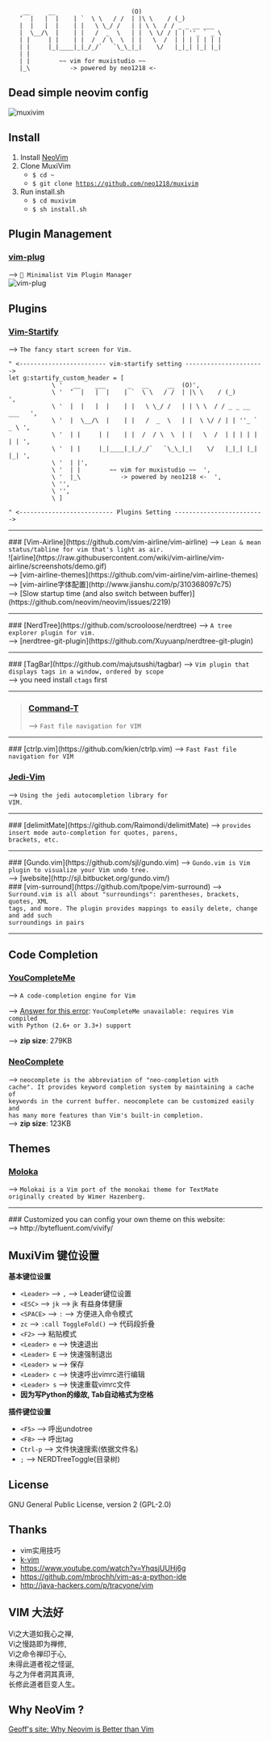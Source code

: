 
        __     __                     (O)
       ’  |   |  |    | `  \ \   / /  | |\ \    / (_)
       |  |   |  |    | |   \ \_/ /   | | \ \  / / _ _ __ ___
       |  \__/\  |    | |   /  _  \   | |  \ \/ / | | ''_ ` _ \
       | |     | |    | |  /  / \  \  | |   \  /  | | | | | | |
       | |     |_|____|_|_/_/`   `\_\_|_|    \/   |_|_| |_| |_|
       | |
       | |        ~~ vim for muxistudio ~~
       |_\           -> powered by neo1218 <-

## Dead simple neovim config
![muxivim](https://cloud.githubusercontent.com/assets/10671733/17623017/869c5780-60d0-11e6-8ad7-1b92206fc794.png)

## Install
1. Install [NeoVim]( https://salt.bountysource.com/teams/neovim)
2. Clone MuxiVim
    + <code>$ cd ~</code>
    + <code>$ git clone https://github.com/neo1218/muxivim</code>
3. Run install.sh
    + <code>$ cd muxivim</code>
    + <code>$ sh install.sh</code>

## Plugin Management
### [vim-plug](https://github.com/junegunn/vim-plug)
--> <code>🌺 Minimalist Vim Plugin Manager</code><br/>
![vim-plug](https://raw.githubusercontent.com/junegunn/i/master/vim-plug/installer.gif)

## Plugins
### [Vim-Startify](https://github.com/mhinz/vim-startify)
--> <code>The fancy start screen for Vim.</code> <br/>

    " <------------------------ vim-startify setting ---------------------->
    let g:startify_custom_header = [
                \ '   __    ___      _   __     __  (O)',
                \ '  ’  |   |  |    | `  \ \   / /  | |\ \    / (_)           ',
                \ '  |  |   |  |    | |   \ \_/ /   | | \ \  / / _ _ __ ___   ',
                \ '  |  \__/\  |    | |   /  _  \   | |  \ \/ / | | ''_ ` _ \ ',
                \ '  | |     | |    | |  /  / \  \  | |   \  /  | | | | | | | ',
                \ '  | |     |_|____|_|_/_/`   `\_\_|_|    \/   |_|_| |_| |_| ',
                \ '  | |',
                \ '  | |        ~~ vim for muxistudio ~~  ',
                \ '  |_\           -> powered by neo1218 <-  ',
                \ '',
                \ '',
                \ ]
    
    " <-------------------------- Plugins Setting ------------------------->

<hr/>
### [Vim-Airline](https://github.com/vim-airline/vim-airline)
--> <code>Lean & mean status/tabline for vim that's light as air.</code><br/>
![airline](https://raw.githubusercontent.com/wiki/vim-airline/vim-airline/screenshots/demo.gif)<br/>
--> [vim-airline-themes](https://github.com/vim-airline/vim-airline-themes)<br/>
--> [vim-airline字体配置](http://www.jianshu.com/p/310368097c75)<br/>
--> [Slow startup time (and also switch between buffer)](https://github.com/neovim/neovim/issues/2219)

<hr/>
### [NerdTree](https://github.com/scrooloose/nerdtree)
--> <code>A tree explorer plugin for vim.</code><br/>
--> [nerdtree-git-plugin](https://github.com/Xuyuanp/nerdtree-git-plugin)

<hr/>
### [TagBar](https://github.com/majutsushi/tagbar)
--> <code>Vim plugin that displays tags in a window, ordered by scope</code><br/>
--> you need install <code>ctags</code> first
<hr/>

> ### [Command-T](https://github.com/wincent/command-t)
> --> <code>Fast file navigation for VIM</code><br/>

<hr/>
### [ctrlp.vim](https://github.com/kien/ctrlp.vim)
--> <code>Fast Fast file navigation for VIM</code><br/>

### [Jedi-Vim](https://github.com/davidhalter/jedi-vim)
--> <code>Using the jedi autocompletion library for VIM.</code><br/>
<hr/>
### [delimitMate](https://github.com/Raimondi/delimitMate)
--> <code>provides insert mode auto-completion for quotes, parens,
brackets, etc.</code><br/>
<hr/>
### [Gundo.vim](https://github.com/sjl/gundo.vim)
--> <code>Gundo.vim is Vim plugin to visualize your Vim undo tree.</code><br/>
--> [website](http://sjl.bitbucket.org/gundo.vim/)<br/>
### [vim-surround](https://github.com/tpope/vim-surround)
--> <code>Surround.vim is all about "surroundings": parentheses, brackets, quotes, XML
tags, and more. The plugin provides mappings to easily delete, change and add such
surroundings in pairs</code><br/>
<hr/>

## Code Completion
### [YouCompleteMe](https://github.com/Valloric/YouCompleteMe)
--> <code>A code-completion engine for Vim </code><br/>

--> [Answer for this error](https://neovim.io/doc/user/provider.html): <code>YouCompleteMe unavailable: requires Vim compiled with Python (2.6+ or 3.3+) support</code>

--> **zip size**: 279KB<br/>

### [NeoComplete](https://github.com/Shougo/neocomplete.vim)
--> <code>neocomplete is the abbreviation of "neo-completion with cache". It provides
keyword completion system by maintaining a cache of keywords in the current buffer.
neocomplete can be customized easily and has many more features than Vim's built-in
completion.</code><br/>
--> **zip size**: 123KB<br/>

## Themes
### [Moloka](https://github.com/tomasr/molokai)
--> <code>Molokai is a Vim port of the monokai theme for TextMate originally created by Wimer Hazenberg.</code>
<hr/>
### Customized
you can config your own theme on this website:<br/>
--> http://bytefluent.com/vivify/

## MuxiVim 键位设置
**基本键位设置**

+ ```<Leader>``` --> ```,``` --> Leader键位设置
+ ```<ESC>``` --> ```jk``` --> jk 有益身体健康
+ ```<SPACE>``` --> ```:``` --> 方便进入命令模式
+ ```zc``` --> ```:call ToggleFold()``` --> 代码段折叠
+ ```<F2>``` --> 粘贴模式
+ ```<Leader> e``` --> 快速退出
+ ```<Leader> E``` --> 快速强制退出
+ ```<Leader> w``` --> 保存
+ ```<Leader> c``` --> 快速呼出vimrc进行编辑
+ ```<Leader> s``` --> 快速重载vimrc文件
+ **因为写Python的缘故, Tab自动格式为空格**

**插件键位设置**

+ ```<F5>``` --> 呼出undotree
+ ```<F8>``` --> 呼出tag
+ ```Ctrl-p``` --> 文件快速搜索(依据文件名)
+ ```;``` --> NERDTreeToggle(目录树)


## License
GNU General Public License, version 2 (GPL-2.0)

## Thanks

+ vim实用技巧
+ [k-vim](https://github.com/wklken/k-vim)
+ https://www.youtube.com/watch?v=YhqsjUUHj6g
+ https://github.com/mbrochh/vim-as-a-python-ide
+ http://java-hackers.com/p/tracyone/vim

## VIM 大法好
Vi之大道如我心之禅, <br/>
Vi之慢路即为禅修, <br/>
Vi之命令禅印于心, <br/>
未得此道者视之怪诞, <br/>
与之为伴者洞其真谛, <br/>
长修此道者巨变人生。<br/>

## Why NeoVim ?
[Geoff's site: Why Neovim is Better than Vim](http://geoff.greer.fm/2015/01/15/why-neovim-is-better-than-vim/)
